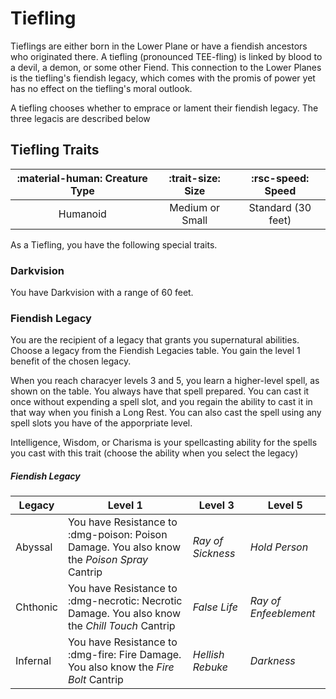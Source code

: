 # Tiefling

Tieflings are either born in the Lower Plane or have a fiendish ancestors who originated there. A tiefling (pronounced TEE-fling) is linked by blood to a devil, a demon, or some other Fiend. This connection to the Lower Planes is the tiefling's fiendish legacy, which comes with the promis of power yet has no effect on the tiefling's moral outlook.

A tiefling chooses whether to emprace or lament their fiendish legacy. The three legacis are described below

## Tiefling Traits

| :material-human: Creature Type | :trait-size: Size | :rsc-speed: Speed |
|:-:|:-:|:-:|
| Humanoid | Medium or Small | Standard (30 feet) |

As a Tiefling, you have the following special traits.

### Darkvision

You have Darkvision with a range of 60 feet.

### Fiendish Legacy

You are the recipient of a legacy that grants you supernatural abilities. Choose a legacy from the Fiendish Legacies table. You gain the level 1 benefit of the chosen legacy.

When you reach characyer levels 3 and 5, you learn a higher-level spell, as shown on the table. You always have that spell prepared. You can cast it once without expending a spell slot, and you regain the ability to cast it in that way when you finish a Long Rest. You can also cast the spell using any spell slots you have of the apporpriate level.

Intelligence, Wisdom, or Charisma is your spellcasting ability for the spells you cast with this trait (choose the ability when you select the legacy)

##### Fiendish Legacy

| Legacy | Level 1 | Level 3 | Level 5 |
|---|---|---|---|
| Abyssal | You have Resistance to :dmg-poison: Poison Damage. You also know the *Poison Spray* Cantrip | *Ray of Sickness* | *Hold Person* |
| Chthonic | You have Resistance to :dmg-necrotic: Necrotic Damage. You also know the *Chill Touch* Cantrip | *False Life* | *Ray of Enfeeblement* |
| Infernal | You have Resistance to :dmg-fire: Fire Damage. You also know the *Fire Bolt* Cantrip | *Hellish Rebuke* | *Darkness* |